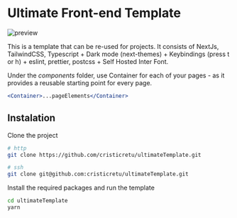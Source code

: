 # Ultimate Front-end Template

![preview](https://cdn.discordapp.com/attachments/797485737272541250/894949112099766272/Screenshot_2021-10-05_at_5.06.29_PM.png)

This is a template that can be re-used for projects. It consists of NextJs, TailwindCSS, Typescript + Dark mode (next-themes) + Keybindings (press t or h) + eslint, prettier, postcss + Self Hosted Inter Font.

Under the _components_ folder, use Container for each of your pages - as it provides a reusable starting point for every page.

```jsx
<Container>...pageElements</Container>
```

## Instalation

Clone the project

```bash
# http
git clone https://github.com/cristicretu/ultimateTemplate.git

# ssh
git clone git@github.com:cristicretu/ultimateTemplate.git
```

Install the required packages and run the template

```bash
cd ultimateTemplate
yarn
```
